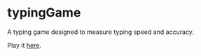 # typingGame
A typing game designed to measure typing speed and accuracy. 

Play it [here](https://typingGame.keaganstokoe.repl.co).
